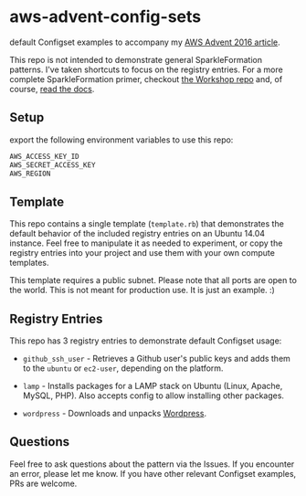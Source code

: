 # aws-advent-config-sets
default Configset examples to accompany my [AWS Advent 2016 article](https://www.awsadvent.com/2016/12/13/modular-cfn-init-configsets-with-sparkleformation/).

This repo is not intended to demonstrate general SparkleFormation patterns. I've taken shortcuts to focus on the registry entries. For a more complete SparkleFormation primer, checkout [the Workshop repo](https://github.com/reverseskate/sparkleformation-workshops) and, of course, [read the docs](http://www.sparkleformation.io/docs/).

## Setup
export the following environment variables to use this repo:
```sh
AWS_ACCESS_KEY_ID
AWS_SECRET_ACCESS_KEY
AWS_REGION
```

## Template
This repo contains a single template (`template.rb`) that demonstrates the default behavior of the included registry entries on an Ubuntu 14.04 instance. Feel free to manipulate it as needed to experiment, or copy the registry entries into your project and use them with your own compute templates.

This template requires a public subnet. Please note that all ports are open to the world. This is not meant for production use. It is just an example. :)

## Registry Entries
This repo has 3 registry entries to demonstrate default Configset usage:
* `github_ssh_user` - Retrieves a Github user's public keys and adds them to the `ubuntu` or `ec2-user`, depending on the platform.
* `lamp` - Installs packages for a LAMP stack on Ubuntu (Linux, Apache, MySQL, PHP). Also accepts config to allow installing other packages.

* `wordpress` - Downloads and unpacks [Wordpress](https://wordpress.org/).

## Questions
Feel free to ask questions about the pattern via the Issues. If you encounter an error, please let me know. If you have other relevant Configset examples, PRs are welcome.
